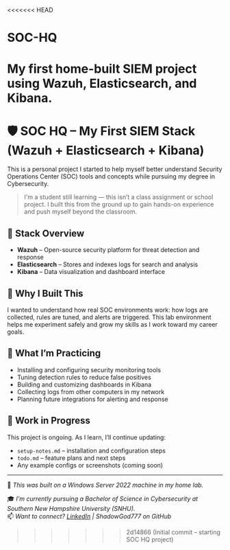 <<<<<<< HEAD
# SOC-HQ
My first home-built SIEM project using Wazuh, Elasticsearch, and Kibana.
=======
# 🛡️ SOC HQ – My First SIEM Stack (Wazuh + Elasticsearch + Kibana)

This is a personal project I started to help myself better understand Security Operations Center (SOC) tools and concepts while pursuing my degree in Cybersecurity.

> I'm a student still learning — this isn’t a class assignment or school project. I built this from the ground up to gain hands-on experience and push myself beyond the classroom.

## 🔧 Stack Overview
- **Wazuh** – Open-source security platform for threat detection and response
- **Elasticsearch** – Stores and indexes logs for search and analysis
- **Kibana** – Data visualization and dashboard interface

## 🎯 Why I Built This
I wanted to understand how real SOC environments work: how logs are collected, rules are tuned, and alerts are triggered. This lab environment helps me experiment safely and grow my skills as I work toward my career goals.

## 🧠 What I’m Practicing
- Installing and configuring security monitoring tools
- Tuning detection rules to reduce false positives
- Building and customizing dashboards in Kibana
- Collecting logs from other computers in my network
- Planning future integrations for alerting and response

## 🧪 Work in Progress
This project is ongoing. As I learn, I’ll continue updating:
- `setup-notes.md` – installation and configuration steps
- `todo.md` – feature plans and next steps
- Any example configs or screenshots (coming soon)

---

📌 _This was built on a Windows Server 2022 machine in my home lab._

🎓 _I’m currently pursuing a Bachelor of Science in Cybersecurity at Southern New Hampshire University (SNHU)._  
📫 _Want to connect? [LinkedIn](https://www.linkedin.com/in/emanuel-rodriguez090) | ShadowGod777 on GitHub_
>>>>>>> 2d14866 (Initial commit – starting SOC HQ project)
